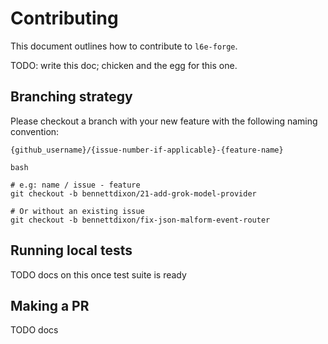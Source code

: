 # Contributing

This document outlines how to contribute to `l6e-forge`.

TODO: write this doc; chicken and the egg for this one.


## Branching strategy
Please checkout a branch with your new feature with the following naming convention:

`{github_username}/{issue-number-if-applicable}-{feature-name}`
```
bash

# e.g: name / issue - feature
git checkout -b bennettdixon/21-add-grok-model-provider

# Or without an existing issue
git checkout -b bennettdixon/fix-json-malform-event-router
```

## Running local tests
TODO docs on this once test suite is ready


## Making a PR
TODO docs